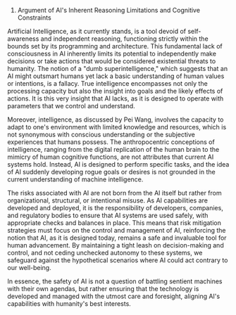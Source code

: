 1. Argument of AI's Inherent Reasoning Limitations and Cognitive Constraints

Artificial Intelligence, as it currently stands, is a tool devoid of self-awareness and independent reasoning, functioning strictly within the bounds set by its programming and architecture. This fundamental lack of consciousness in AI inherently limits its potential to independently make decisions or take actions that would be considered existential threats to humanity. The notion of a "dumb superintelligence," which suggests that an AI might outsmart humans yet lack a basic understanding of human values or intentions, is a fallacy. True intelligence encompasses not only the processing capacity but also the insight into goals and the likely effects of actions. It is this very insight that AI lacks, as it is designed to operate with parameters that we control and understand.

Moreover, intelligence, as discussed by Pei Wang, involves the capacity to adapt to one's environment with limited knowledge and resources, which is not synonymous with conscious understanding or the subjective experiences that humans possess. The anthropocentric conceptions of intelligence, ranging from the digital replication of the human brain to the mimicry of human cognitive functions, are not attributes that current AI systems hold. Instead, AI is designed to perform specific tasks, and the idea of AI suddenly developing rogue goals or desires is not grounded in the current understanding of machine intelligence.

The risks associated with AI are not born from the AI itself but rather from organizational, structural, or intentional misuse. As AI capabilities are developed and deployed, it is the responsibility of developers, companies, and regulatory bodies to ensure that AI systems are used safely, with appropriate checks and balances in place. This means that risk mitigation strategies must focus on the control and management of AI, reinforcing the notion that AI, as it is designed today, remains a safe and invaluable tool for human advancement. By maintaining a tight leash on decision-making and control, and not ceding unchecked autonomy to these systems, we safeguard against the hypothetical scenarios where AI could act contrary to our well-being. 

In essence, the safety of AI is not a question of battling sentient machines with their own agendas, but rather ensuring that the technology is developed and managed with the utmost care and foresight, aligning AI's capabilities with humanity's best interests.
